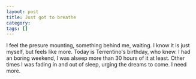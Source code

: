```yaml
---
layout: post
title: Just got to breathe
category: 
tags: []
---
```



I feel the presure mounting, something behind me, waiting.  I know it is just myself, but feels like more.  Today is Terrentino's birthday, who knew.  I had an boring weekend, I was alseep more than 30 hours of it at least.  Other times I was fading in and out of sleep, urging the dreams to come. I need more.
